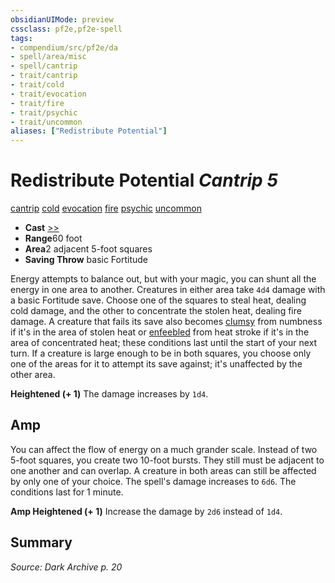 ```yaml
---
obsidianUIMode: preview
cssclass: pf2e,pf2e-spell
tags:
- compendium/src/pf2e/da
- spell/area/misc
- spell/cantrip
- trait/cantrip
- trait/cold
- trait/evocation
- trait/fire
- trait/psychic
- trait/uncommon
aliases: ["Redistribute Potential"]
---
```

# Redistribute Potential *Cantrip 5*   
[cantrip](rules/traits/cantrip.md)  [cold](rules/traits/cold.md)  [evocation](rules/traits/evocation.md)  [fire](rules/traits/fire.md)  [psychic](rules/traits/psychic-da.md)  [uncommon](rules/traits/uncommon.md)  

- **Cast** [>>](rules/core-rulebook/chapter-9-playing-the-game.md#Actions "Two-Action") 
- **Range**60 foot
- **Area**2 adjacent 5-foot squares
- **Saving Throw**  basic Fortitude

Energy attempts to balance out, but with your magic, you can shunt all the energy in one area to another. Creatures in either area take `4d4` damage with a basic Fortitude save. Choose one of the squares to steal heat, dealing cold damage, and the other to concentrate the stolen heat, dealing fire damage. A creature that fails its save also becomes [clumsy](rules/conditions.md#Clumsy) from numbness if it's in the area of stolen heat or [enfeebled](rules/conditions.md#Enfeebled) from heat stroke if it's in the area of concentrated heat; these conditions last until the start of your next turn. If a creature is large enough to be in both squares, you choose only one of the areas for it to attempt its save against; it's unaffected by the other area.

**Heightened (+ 1)** The damage increases by `1d4`.

## Amp

You can affect the flow of energy on a much grander scale. Instead of two 5-foot squares, you create two 10-foot bursts. They still must be adjacent to one another and can overlap. A creature in both areas can still be affected by only one of your choice. The spell's damage increases to `6d6`. The conditions last for 1 minute.

**Amp Heightened (+ 1)** Increase the damage by `2d6` instead of `1d4`.

## Summary

*Source: Dark Archive p. 20*